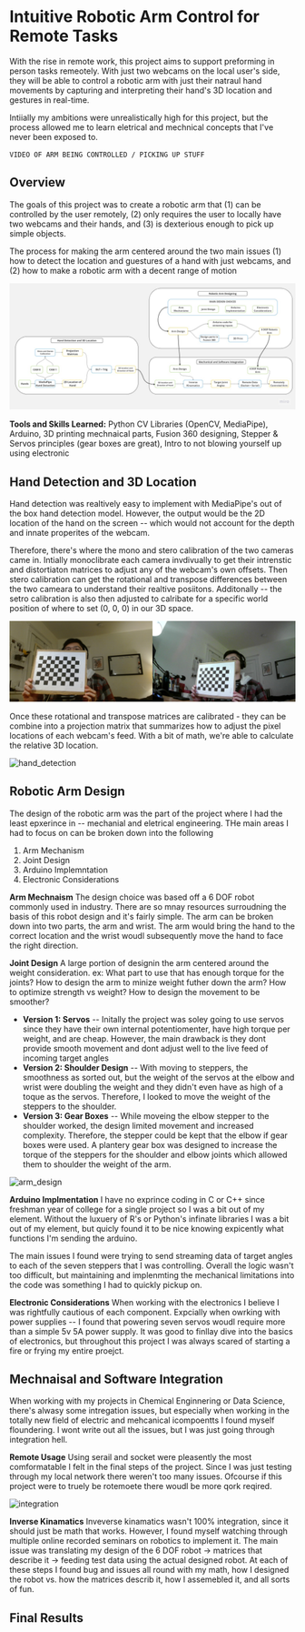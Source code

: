 # Intuitive Robotic Arm Control for Remote Tasks

With the rise in remote work, this project aims to support preforming in person tasks  remeotely. With just two webcams on the local user's side, they will be able to control a robotic arm with just their natraul hand movements by capturing and interpreting their hand's 3D location and gestures in real-time.

Intiially my ambitions were unrealistically high for this project, but the process allowed me to learn eletrical and mechnical concepts that I've never been exposed to.

    VIDEO OF ARM BEING CONTROLLED / PICKING UP STUFF 

## Overview

The goals of this project was to create a robotic arm that (1) can be controlled by the user remotely, (2) only requires the user to locally have two webcams and their hands, and (3) is dexterious enough to pick up simple objects.

The process for making the arm centered around the two main issues (1) how to detect the location and guestures of a hand with just webcams, and (2) how to make a robotic arm with a decent range of motion

![flowchart](/images/flowchart.jpg "flowchart")

**Tools and Skills Learned:** Python CV Libraries (OpenCV, MediaPipe), Arduino, 3D printing mechnaical parts, Fusion 360 designing, Stepper & Servos principles (gear boxes are great), Intro to not blowing yourself up using electronic

## Hand Detection and 3D Location

Hand detection was realtively easy to implement with MediaPipe's out of the box hand detection model. However, the output would be the 2D location of the hand on the screen -- which  would not account for the depth and innate properites of the webcam.

Therefore, there's where the mono and stero calibration of the two cameras came in. Intially monoclibrate each camera invdivually to get their intrenstic and distortiaton matrices to adjust any of the webcam's own offsets. Then stero calibration can get the rotational and transpose differences between the two cameara to understand their realtive posiitons. Additonally -- the setro calibration is also then adjusted to calribate for a specific world position of where to set (0, 0, 0) in our 3D space.

![hand_detection](/images/hand_detection_calib.jpg "hand_detection_calib")

Once these rotational and transpose matrices are calibrated - they can be combine into a projection matrix that summarizes how to adjust the pixel locations of each webcam's feed. With a bit of math, we're able to calculate the relative 3D location.

![hand_detection](/images/hand_detection_3d.gif "hand_detection_3d")

## Robotic Arm Design

The design of the robotic arm was the part of the project where I had the least epxerince in -- mechanial and eletrical engineering. THe main areas I had to focus on can be broken down into the following

1. Arm Mechanism
2. Joint Design
3. Arduino Implemntation
4. Electronic Considerations

**Arm Mechnaism**
The design choice was based off a 6 DOF robot commonly used in industry. There are so mnay resources surroudning the basis of this robot design and it's fairly simple. The arm can be broken down into two parts, the arm and wrist. The arm would bring the hand to the correct location and the wrist woudl subsequently move the hand to face the right direction.

**Joint Design**
A large portion of designin the arm centered around the weight consideration. ex: What part to use that has enough torque for the joints? How to design the arm to minize weight futher down the arm? How to optimize strength vs weight? How to design the movement to be smoother?

- **Version 1: Servos** -- Initally the project was soley going to use servos since they have their own internal potentiomenter, have high torque per weight, and are cheap. However, the main drawback is they dont provide smooth movement and dont adjust well to the live feed of incoming target angles
- **Version 2: Shoulder Design** -- With moving to steppers, the smoothness as sorted out, but the weight of the servos at the elbow and wrist were doubling the weight and they didn't even have as high of a toque as the servos. Therefore, I looked to move the weight of the steppers to the shoulder.
- **Version 3: Gear Boxes** -- While moveing the elbow stepper to the shoulder worked, the design limited movement and increased complexity. Therefore, the stepper could be kept that the elbow if gear boxes were used. A plantery gear box was designed to increase the torque of the steppers for the shoulder and elbow joints which allowed them to shoulder the weight of the arm.

![arm_design](/images/arm_design_version.gif "arm_design_version")

**Arduino Implmentation**
I have no exprince coding in C or C++ since freshman year of college for a single project so I was a bit out of my element. Without the luxuery of R's or Python's infinate libraries I was a bit out of my element, but quicly found it to be nice knowing expicently what functions I'm sending the arduino.

The main issues I found were trying to send streaming data of target angles to each of the seven steppers that I was controlling. Overall the logic wasn't too difficult, but maintaining and implenmting the mechanical limitations into the code was something I had to quickly pickup on.

**Electronic Considerations**
When working with the electronics I believe I was rightfully cautious of each component. Expcially when owrking with power supplies -- I found that powering seven servos woudl require more than a simple 5v 5A power supply. It was good to finllay dive into the basics of electronics, but throughout this project I was always scared of starting a fire or frying my entire proejct.

## Mechnaisal and Software Integration

When working with my projects in Chemical Enginnering or Data Science, there's alwasy some intregation issues, but especially when working in the totally new field of electric and mehcanical icompoentts I found myself floundering. I wont write out all the issues, but I was just going through integration hell.

**Remote Usage**
Using serail and socket were pleasently the most comformatable I felt in the final steps of the project. Since I was just testing through my local network there weren't too many issues. Ofcourse if this project were to truely be rotemoete there woudl be more qork reqired.

![integration](/images/integration_remote.gif "integration_remote")

**Inverse Kinamatics**
Inveverse kinamatics wasn't 100% integration, since it should just be math that works. However, I found myself watching through multiple online recorded seminars on robotics to implement it. The main issue was translating my design of the 6 DOF robot -> matrices that describe it -> feeding test data using the actual designed robot. At each of these steps I found bug and issues all round with my math, how I designed the robot vs. how the matrices describ it, how I assemebled it, and all sorts of fun.

## Final Results
